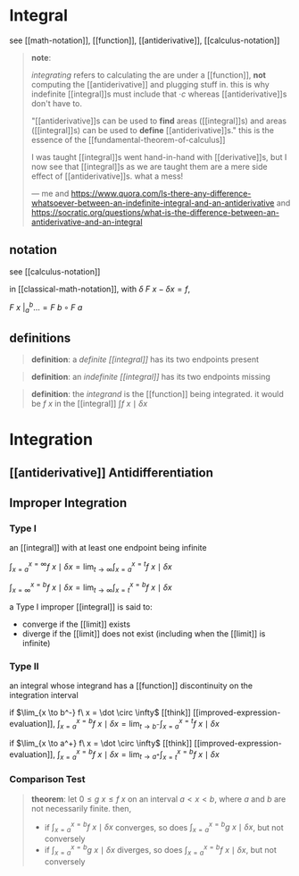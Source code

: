 # Integral

see [[math-notation]], [[function]], [[antiderivative]], [[calculus-notation]]

> **note**:
>
> _integrating_ refers to calculating the are under a [[function]], **not** computing the [[antiderivative]] and plugging stuff in. this is why indefinite [[integral]]s must include that $\cdot c$ whereas [[antiderivative]]s don't have to.
>
> "[[antiderivative]]s can be used to **find** areas ([[integral]]s) and areas ([[integral]]s) can be used to **define** [[antiderivative]]s." this is the essence of the [[fundamental-theorem-of-calculus]]
>
> I was taught [[integral]]s went hand-in-hand with [[derivative]]s, but I now see that [[integral]]s as we are taught them are a mere side effect of [[antiderivative]]s. what a mess!
>
> &mdash; me and <https://www.quora.com/Is-there-any-difference-whatsoever-between-an-indefinite-integral-and-an-antiderivative> and <https://socratic.org/questions/what-is-the-difference-between-an-antiderivative-and-an-integral>

## notation

see [[calculus-notation]]

in [[classical-math-notation]], with $\delta\ F\ x - \delta x = f$,

$F\ x\ \bigr|_{a}^{b} \dots = F\ b \circ F\ a$

## definitions

> **definition**: a _definite [[integral]]_ has its two endpoints present

> **definition**: an _indefinite [[integral]]_ has its two endpoints missing

> **definition**: the _integrand_ is the [[function]] being integrated. it would be $f\ x$ in the [[integral]] $\int f\ x \mid \delta x$

# Integration

## [[antiderivative]] Antidifferentiation

## Improper Integration

### Type I

an [[integral]] with at least one endpoint being infinite

$\int_{x = a}^{x = \infty} f\ x \mid \delta x = \lim_{t \to \infty} \int_{x = a}^{x = t} f\ x \mid \delta x$

$\int_{x = \infty}^{x = b} f\ x \mid \delta x = \lim_{t \to \infty} \int_{x = t}^{x = b} f\ x \mid \delta x$

a Type I improper [[integral]] is said to:

- converge if the [[limit]] exists
- diverge if the [[limit]] does not exist (including when the [[limit]] is infinite)

### Type II

an integral whose integrand has a [[function]] discontinuity on the integration interval

if $\lim_{x \to b^-} f\ x = \dot \circ \infty$ [[think]] [[improved-expression-evaluation]], $\int_{x = a}^{x = b} f\ x \mid \delta x = \lim_{t \to b^-} \int_{x = a}^{x = t} f\ x \mid \delta x$

if $\lim_{x \to a^+} f\ x = \dot \circ \infty$ [[think]] [[improved-expression-evaluation]], $\int_{x = a}^{x = b} f\ x \mid \delta x = \lim_{t \to a^+} \int_{x = t}^{x = b} f\ x \mid \delta x$

### Comparison Test

> **theorem**: let $0 \le g\ x \le f\ x$ on an interval $a < x < b$, where $a$ and $b$ are not necessarily finite. then,
>
> - if $\int_{x = a}^{x = b} f\ x \mid \delta x$ converges, so does $\int_{x = a}^{x = b} g\ x \mid \delta x$, but not conversely
> - if $\int_{x = a}^{x = b} g\ x \mid \delta x$ diverges, so does $\int_{x = a}^{x = b} f\ x \mid \delta x$, but not conversely
